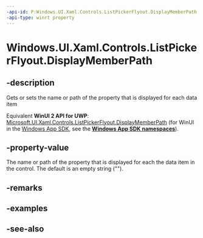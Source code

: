 ```yaml
---
-api-id: P:Windows.UI.Xaml.Controls.ListPickerFlyout.DisplayMemberPath
-api-type: winrt property
---
```


<!-- Property syntax
public string DisplayMemberPath { get;  set; }
-->

# Windows.UI.Xaml.Controls.ListPickerFlyout.DisplayMemberPath

## -description
Gets or sets the name or path of the property that is displayed for each data item

Equivalent **WinUI 2 API for UWP**: [Microsoft.UI.Xaml.Controls.ListPickerFlyout.DisplayMemberPath](/windows/winui/api/microsoft.ui.xaml.controls.listpickerflyout.displaymemberpath) (for WinUI in the [Windows App SDK](/windows/apps/windows-app-sdk/), see the **[Windows App SDK namespaces](/windows/windows-app-sdk/api/winrt/)**).

## -property-value
The name or path of the property that is displayed for each the data item in the control. The default is an empty string ("").

## -remarks

## -examples

## -see-also
